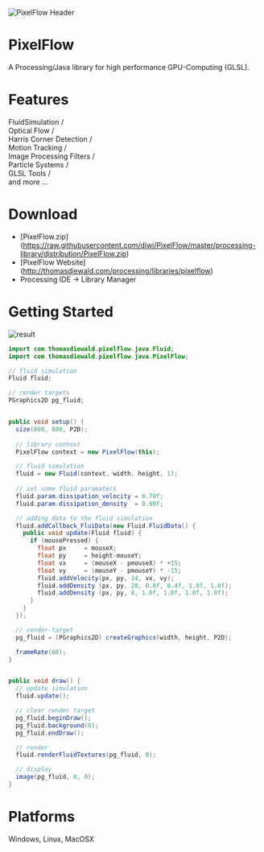 ![PixelFlow Header](http://thomasdiewald.com/processing/libraries/pixelflow/PixelFlow_header.jpg)

# PixelFlow
A Processing/Java library for high performance GPU-Computing (GLSL).

# Features
FluidSimulation /  
Optical Flow /  
Harris Corner Detection /  
Motion Tracking /  
Image Processing Filters /  
Particle Systems /  
GLSL Tools /  
and more ...


# Download
+ [PixelFlow.zip] (https://raw.githubusercontent.com/diwi/PixelFlow/master/processing-library/distribution/PixelFlow.zip)
+ [PixelFlow Website] (http://thomasdiewald.com/processing/libraries/pixelflow)
+ Processing IDE -> Library Manager


# Getting Started

![result](https://github.com/diwi/PixelFlow/blob/master/examples/GetStarted/out/GetStarted.jpg)

```java
import com.thomasdiewald.pixelflow.java.Fluid;
import com.thomasdiewald.pixelflow.java.PixelFlow;

// fluid simulation
Fluid fluid;

// render targets
PGraphics2D pg_fluid;


public void setup() {
  size(800, 800, P2D);
  
  // library context
  PixelFlow context = new PixelFlow(this);

  // fluid simulation
  fluid = new Fluid(context, width, height, 1);
  
  // set some fluid paramaters
  fluid.param.dissipation_velocity = 0.70f;
  fluid.param.dissipation_density  = 0.99f;

  // adding data to the fluid simulation
  fluid.addCallback_FluiData(new Fluid.FluidData() {
    public void update(Fluid fluid) {
      if (mousePressed) {
        float px     = mouseX;
        float py     = height-mouseY;
        float vx     = (mouseX - pmouseX) * +15;
        float vy     = (mouseY - pmouseY) * -15;
        fluid.addVelocity(px, py, 14, vx, vy);
        fluid.addDensity (px, py, 20, 0.0f, 0.4f, 1.0f, 1.0f);
        fluid.addDensity (px, py, 8, 1.0f, 1.0f, 1.0f, 1.0f);
      }
    }
  });

  // render-target
  pg_fluid = (PGraphics2D) createGraphics(width, height, P2D);

  frameRate(60);
}


public void draw() {    
  // update simulation
  fluid.update();

  // clear render target
  pg_fluid.beginDraw();
  pg_fluid.background(0);
  pg_fluid.endDraw();

  // render
  fluid.renderFluidTextures(pg_fluid, 0);

  // display
  image(pg_fluid, 0, 0);
}
```



# Platforms
Windows, Linux, MacOSX
